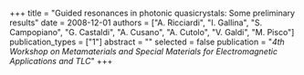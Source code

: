 +++
title = "Guided resonances in photonic quasicrystals: Some preliminary results"
date = 2008-12-01
authors = ["A. Ricciardi", "I. Gallina", "S. Campopiano", "G. Castaldi", "A. Cusano", "A. Cutolo", "V. Galdi", "M. Pisco"]
publication_types = ["1"]
abstract = ""
selected = false
publication = "*4th Workshop on Metamaterials and Special Materials for Electromagnetic Applications and TLC*"
+++

